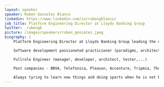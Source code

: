 ```yaml
---
layout: speaker
speaker: Ruben Gonzalez Blanco
linkedin: https://www.linkedin.com/in/rubengblanco/
job_title: Platform Engineering Director at Lloyds Banking Group
twitter: _rubengb
picture: /images/speakers/ruben_gonzalez.jpeg
biography: |
    Platform Engineering Director at Lloyds Banking Group leading the development of nextgen IT platform

    Software development passionated practicioner (paradigms, architectures, coding, methods..).

    Fullrole Engineer (manager, developer, architect, tester,...)

    Past companies - BBVA, Telefonica, Pleason, Accenture, Tripmia, Thomson Reuters, Polytechnic University of Catalonia, Deutsche Bank, Hewlett Packard, Liberbank  

    Always tyring to learn new things and doing sports when he is not behind a keyboard.
---
```


